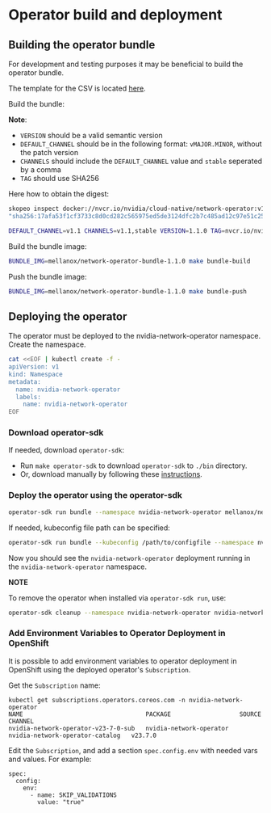 # Operator build and deployment


## Building the operator bundle

For development and testing purposes it may be beneficial to build the operator bundle.

The template for the CSV is located [here](config/manifests/bases/nvidia-network-operator.clusterserviceversion.yaml).

Build the bundle:

**Note**:
- `VERSION` should be a valid semantic version
- `DEFAULT_CHANNEL` should be in the following format: `vMAJOR.MINOR`, without the patch version
- `CHANNELS` should include the `DEFAULT_CHANNEL` value and `stable` seperated by a comma
- `TAG` should use SHA256

Here how to obtain the digest:

```bash
skopeo inspect docker://nvcr.io/nvidia/cloud-native/network-operator:v1.1.0 | jq .Digest
"sha256:17afa53f1cf3733c8d0cd282c565975ed5de3124dfc2b7c485ad12c97e51c251"
```

```bash
DEFAULT_CHANNEL=v1.1 CHANNELS=v1.1,stable VERSION=1.1.0 TAG=nvcr.io/nvidia/cloud-native/network-operator@sha256:17afa53f1cf3733c8d0cd282c565975ed5de3124dfc2b7c485ad12c97e51c251 make bundle
```

Build the bundle image:

```bash
BUNDLE_IMG=mellanox/network-operator-bundle-1.1.0 make bundle-build
```

Push the bundle image:

```bash
BUNDLE_IMG=mellanox/network-operator-bundle-1.1.0 make bundle-push
```

## Deploying the operator

The operator must be deployed to the nvidia-network-operator namespace. Create the namespace.

```bash
cat <<EOF | kubectl create -f -
apiVersion: v1
kind: Namespace
metadata:
  name: nvidia-network-operator
  labels:
    name: nvidia-network-operator
EOF
```

### Download operator-sdk

If needed, download `operator-sdk`:

- Run `make operator-sdk` to download `operator-sdk` to `./bin` directory.
- Or, download manually by following these [instructions](https://sdk.operatorframework.io/docs/installation/#install-from-github-release).

### Deploy the operator using the operator-sdk


```bash
operator-sdk run bundle --namespace nvidia-network-operator mellanox/network-operator-bundle-1.1.0:latest
```

If needed, kubeconfig file path can be specified:

```bash
operator-sdk run bundle --kubeconfig /path/to/configfile --namespace nvidia-network-operator mellanox/network-operator-bundle-1.1.0:latest
```

Now you should see the `nvidia-network-operator` deployment running in the
`nvidia-network-operator` namespace.

**NOTE**

To remove the operator when installed via `operator-sdk run`, use:

```bash
operator-sdk cleanup --namespace nvidia-network-operator nvidia-network-operator
```

### Add Environment Variables to Operator Deployment in OpenShift

It is possible to add environment variables to operator deployment in OpenShift
using the deployed operator's `Subscription`.

Get the `Subscription` name:

```
kubectl get subscriptions.operators.coreos.com -n nvidia-network-operator
NAME                                  PACKAGE                   SOURCE                            CHANNEL
nvidia-network-operator-v23-7-0-sub   nvidia-network-operator   nvidia-network-operator-catalog   v23.7.0
```

Edit the `Subscription`, and add a section `spec.config.env` with needed vars and values.
For example:

```
spec:
  config:
    env:
      - name: SKIP_VALIDATIONS
        value: "true"
```